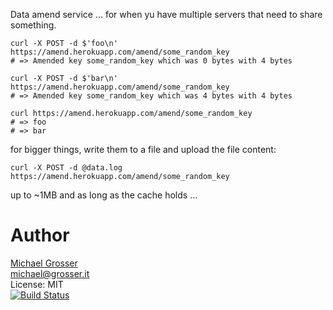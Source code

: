 Data amend service ... for when yu have multiple servers that need to share something.

```
curl -X POST -d $'foo\n' https://amend.herokuapp.com/amend/some_random_key
# => Amended key some_random_key which was 0 bytes with 4 bytes

curl -X POST -d $'bar\n' https://amend.herokuapp.com/amend/some_random_key
# => Amended key some_random_key which was 4 bytes with 4 bytes

curl https://amend.herokuapp.com/amend/some_random_key
# => foo
# => bar
```

for bigger things, write them to a file and upload the file content:

```
curl -X POST -d @data.log https://amend.herokuapp.com/amend/some_random_key
```

up to ~1MB and as long as the cache holds ...

Author
======
[Michael Grosser](http://grosser.it)<br/>
michael@grosser.it<br/>
License: MIT<br/>
[![Build Status](https://travis-ci.org/grosser/amend.png)](https://travis-ci.org/grosser/amend)
